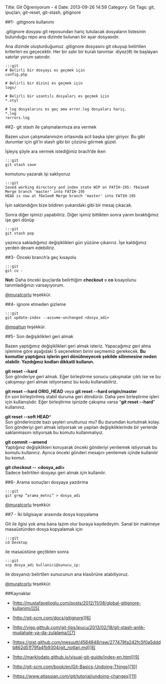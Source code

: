 Title: Git Öğreniyorum - 4
Date: 2013-09-26 14:59
Category: Git
Tags: git, ipuçları, git-reset, git-stash, gitignore

##1- .gitignore kullanımı

.gitignore dosyası git reposundan hariç tutulacak dosyaların listesinin bulunduğu repo ana dizinde bulunan bir ayar dosyasıdır. 

Ana dizinde oluşturduğumuz .gitignore dosyasını git okuyup belirtilen kriterleri es geçecektir. Her bir satır bir kuralı tanımlar. diyez(#) ile başlayan satırlar yorum satırıdır.

    :::git
    # Belirli bir dosyayı es geçmek için
    config.php

    # Belirli bir dizini es geçmek için
    logs/

    # Belirli bir uzantılı dosyaları es geçmek için
    *.styl

    # log dosyalarını es geç ama error.log dosyaları hariç.
    *.log
    !errors.log  

##2- git stash ile çalışmalarımıza ara vermek

Bazen uzun çalışmalarımızın ortasında acil başka işler giriyor. Bu gibi durumlar için git’in stash gibi bir çözünü görmek güzel. 

İşleyiş şöyle ara vermek istediğimiz brach’de iken 

    :::git
    git stash save

komutunu yazarak işi saklıyoruz

    :::git
    Saved working directory and index state WIP on FATIH-195: f6e1ee0 Merge branch 'master' into FATIH-195
    HEAD is now at f6e1ee0 Merge branch 'master' into FATIH-195

İşin saklandığını bize bildiren yukarıdaki gibi bir mesaj çıkacak.

Sonra diğer işimizi yapabiliriz. Diğer işimiz bittikten sonra yarım bıraktığımız işe geri dönüp

    :::git
    git stash pop

yazınca sakladığımız değişiklikleri gün yüzüne çıkarırız. İşe kaldığımız yerden devam edebiliriz. 

##3- Önceki branch’a geç kısayolu

    :::git
    git co -

**Not:** Daha önceki ipuçlarda belirttiğim **checkout = co** kısayolunu tanımladığınızı varsayıyorum.

[@muratcorlu][1] teşekkür.

##4- ignore etmeden gizleme

    :::git
    git update-index --assume-unchanged <dosya_adi>

[@mpaltun][2] teşekkür.

##5- Son değişiklikleri geri almak 

Bazen yaptığımız değişiklikleri geri almak isteriz. Yapacağımız geri alma işlemine göre aşağıdaki 5 seçenekten birini seçmemiz gerekecek. **Bu komutlar yaptığınız işlerin geri dönülmeyecek şekilde silinmesine neden olabilir. Yazdığınız kodları dikkatli kullanın.**

**git reset --hard**   
Son gönderiye geri almak. Eğer birleştirme sonucu çakışmalar çıktı ise ve bu çakışmayı geri almak istiyorsanız bu kodu kullanabiliriz. 

**git reset --hard ORIG_HEAD** veya **git reset --hard origin/master**   
En son birleştirilmiş stabil duruma geri döndürür. Daha yeni birleştirme işleri için kullanışlıdır. Eğer birleştirme işinizde çakışma varsa “**git reset --hard**” kullanınız.

**git reset --soft HEAD^**   
Son gönderinizde bazı şeyleri unuttunuz mu? Bu durumdan kurtulmak kolay. Son gönderiyi geri almak istiyorsak ve yapılan değişikliklerinde bir yerlerde saklanmasını istiyorsak bu komutu kullanmalıyız.

**git commit --amend**   
Yaptığınız değişiklikleri koruyarak önceki gönderiyi yenilemek istiyorsak bu komutu kullanırız. Ayrıca önceki gönderi mesajını yenilemek içinde kullanılır bu komut.

**git checkout -- &lt;dosya_adi&gt;**   
Sadece belirtilen dosyayı geri almak için kullanılır. 

##6- Arama sonuçları dosyaya yazdırma

    :::git
    git grep “arama_metni” > dosya_adi

[@muratcorlu][3] teşekkür.

##7 - İki bilgisayar arasında dosya kopyalama

Git ile ilgisi yok ama bana lazım olur buraya kaydedeyim. Sanal bir makineye masaüstünden dosya kopyalamak için

    :::git
    cd Desktop

ile masaüstüne geçtikten sonra

    :::git
    scp dosya_adi kullanici@sunucu_ip:

ile dosyanızı belirtilen sunucunun ana klasörüne atabiliyoruz.

[@muratcorlu][4] teşekkür.

##Kaynaklar

- [http://mustafavelioglu.com/posts/2012/11/08/global-gitignore-kullanimi/][5]
- [http://git-scm.com/docs/gitignore][6]
- [http://vigo.github.com/git-tips/ipucu/2013/02/18/git-stash-anlik-mudahale-ya-da-zulalama/][7]
- [https://gist.github.com/mesuutt/4564848/raw/277478fa242fc5f0a5dddb862d51f79fa4fb9304/git_notlari.md][8]
- [http://marklodato.github.io/visual-git-guide/index-en.html][9]
- [http://git-scm.com/book/en/Git-Basics-Undoing-Things][10] 
- [https://www.atlassian.com/git/tutorial/undoing-changes][11] 


  [1]: https://twitter.com/muratcorlu
  [2]: http://twitter.com/mpaltun
  [3]: https://twitter.com/muratcorlu
  [4]: https://twitter.com/muratcorlu
  [5]: http://mustafavelioglu.com/posts/2012/11/08/global-gitignore-kullanimi/
  [6]: http://git-scm.com/docs/gitignore
  [7]: http://vigo.github.com/git-tips/ipucu/2013/02/18/git-stash-anlik-mudahale-ya-da-zulalama/
  [8]: https://gist.github.com/mesuutt/4564848/raw/277478fa242fc5f0a5dddb862d51f79fa4fb9304/git_notlari.md
  [9]: http://marklodato.github.io/visual-git-guide/index-en.html
  [10]: http://git-scm.com/book/en/Git-Basics-Undoing-Things
  [11]: https://www.atlassian.com/git/tutorial/undoing-changes
